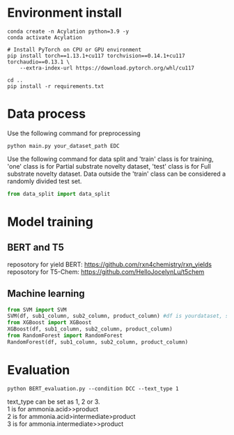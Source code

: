 # Environment install

```shell
conda create -n Acylation python=3.9 -y
conda activate Acylation

# Install PyTorch on CPU or GPU environment
pip install torch==1.13.1+cu117 torchvision==0.14.1+cu117 torchaudio==0.13.1 \
    --extra-index-url https://download.pytorch.org/whl/cu117

cd ..
pip install -r requirements.txt
```

# Data process
Use the following command for preprocessing
```shell
python main.py your_dataset_path EDC
```
Use the following command for data split and 'train' class is for training, 'one' class is for Partial substrate novelty dataset, 'test' class is for Full substrate novelty dataset. 
Data outside the 'train' class can be considered a randomly divided test set.
```python
from data_split import data_split

```
# Model training
## BERT and T5
reposotory for yield BERT: https://github.com/rxn4chemistry/rxn_yields
<br />
reposotory for T5-Chem: https://github.com/HelloJocelynLu/t5chem

## Machine learning
```python
from SVM import SVM
SVM(df, sub1_column, sub2_column, product_column) #df is yourdataset, sub1_column is the tiele of ammonia column, sub2_column is the title of acid column and product_column is the title of product column.
from XGBoost import XGBoost
XGBoost(df, sub1_column, sub2_column, product_column)
from RandomForest import RandomForest
RandomForest(df, sub1_column, sub2_column, product_column)
```
# Evaluation
```shell
python BERT_evaluation.py --condition DCC --text_type 1
```
text_type can be set as 1, 2 or 3.
<br />
1 is for ammonia.acid>>product
<br />
2 is for ammonia.acid>intermediate>product
<br />
3 is for ammonia.intermediate>>product